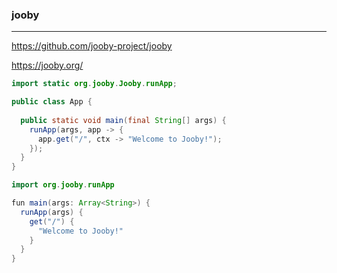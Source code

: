 ### jooby
---
https://github.com/jooby-project/jooby

https://jooby.org/

```java
import static org.jooby.Jooby.runApp;

public class App {
  
  public static void main(final String[] args) {
    runApp(args, app -> {
      app.get("/", ctx -> "Welcome to Jooby!");
    });
  }
}

import org.jooby.runApp

fun main(args: Array<String>) {
  runApp(args) {
    get("/") {
      "Welcome to Jooby!"
    }
  }
}
```

```
```

```
```


